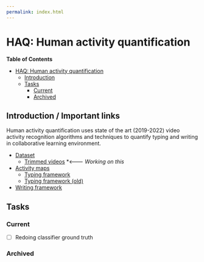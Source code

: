 ```yaml
---
permalink: index.html
---
```

# HAQ: Human activity quantification
<!-- markdown-toc start - Don't edit this section. Run M-x markdown-toc-refresh-toc -->
**Table of Contents**

- [HAQ: Human activity quantification](#haq-human-activity-quantification)
    - [Introduction](#introduction)
    - [Tasks](#tasks)
        - [Current](#current)
        - [Archived](#archived)

<!-- markdown-toc end -->
## Introduction / Important links
Human activity quantification uses state of the art (2019-2022) video activity 
recognition algorithms and techniques to quantify typing and writing in
collaborative learning environment.
- [Dataset](./dataset/index.md)
  - [Trimmed videos](./dataset/trimmed_videos/index.md) *<--- *Working on this*
- [Activity maps](./activity-maps/activity-maps.md)
  - [Typing framework](./typing-framework/typing_framework_new.md)
  - [Typing framework (old)](./typing-framework/typing_framework.md)
- [Writing framework](./writing-framework/writing_framework.md) 

## Tasks
### Current
- [ ] Redoing classifier ground truth
### Archived